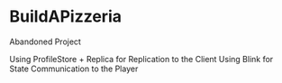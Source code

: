 # BuildAPizzeria
Abandoned Project

Using ProfileStore + Replica for Replication to the Client
Using Blink for State Communication to the Player


